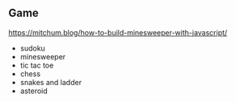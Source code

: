 
## Game

https://mitchum.blog/how-to-build-minesweeper-with-javascript/


- sudoku
- minesweeper
- tic tac toe
- chess
- snakes and ladder
- asteroid
